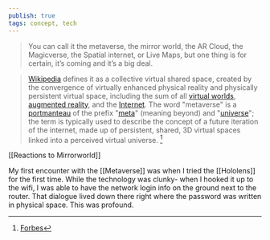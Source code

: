 ```yaml
---
publish: true
tags: concept, tech
---
```

>You can call it the metaverse, the mirror world, the AR Cloud, the Magicverse, the Spatial internet, or Live Maps, but one thing is for certain, it’s coming and it’s a big deal.


>[Wikipedia](https://en.wikipedia.org/wiki/Metaverse "https://en.wikipedia.org/wiki/Metaverse") defines it as a collective virtual shared space, created by the convergence of virtually enhanced physical reality and physically persistent virtual space, including the sum of all [virtual worlds](https://en.wikipedia.org/wiki/Virtual_world "https://en.wikipedia.org/wiki/Virtual_world"), [augmented reality](https://en.wikipedia.org/wiki/Augmented_reality "https://en.wikipedia.org/wiki/Augmented_reality"), and the [Internet](https://en.wikipedia.org/wiki/Internet "https://en.wikipedia.org/wiki/Internet"). The word "metaverse" is a [portmanteau](https://en.wikipedia.org/wiki/Portmanteau "https://en.wikipedia.org/wiki/Portmanteau") of the prefix "[meta](https://en.wikipedia.org/wiki/Meta "https://en.wikipedia.org/wiki/Meta")" (meaning beyond) and "[universe](https://en.wikipedia.org/wiki/Universe "https://en.wikipedia.org/wiki/Universe")"; the term is typically used to describe the concept of a future iteration of the internet, made up of persistent, shared, 3D virtual spaces linked into a perceived virtual universe. [^1]

[[Reactions to Mirrorworld]]


My first encounter with the [[Metaverse]] was when I tried the [[Hololens]] for the first time. While the technology was clunky- when I hooked it up to the wifi, I was able to have the network login info on the ground next to the router. That dialogue lived down there right where the password was written in physical space. This was profound.


[^1]: [Forbes](https://www.forbes.com/sites/cathyhackl/2020/07/05/the-metaverse-is-coming--its-a-very-big-deal/?fbclid=IwAR3fcPBoIk-NBLVLlCCQ0qGunABfOW6F_T3QVggvpeNpDg7l6doMEr6k_mU&sh=91d0e1e440fa)

